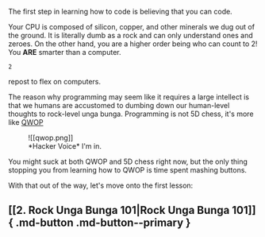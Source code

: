 The first step in learning how to code is believing that you can code.

Your CPU is composed of silicon, copper, and other minerals we dug out of the ground. It is literally dumb as a rock and can only understand ones and zeroes. On the other hand, you are a higher order being who can count to 2! You **ARE** smarter than a computer.

```
2
```
repost to flex on computers.

The reason why programming may seem like it requires a large intellect is that we humans are accustomed to dumbing down our human-level thoughts to rock-level unga bunga. Programming is not 5D chess, it's more like [QWOP](http://www.foddy.net/Athletics.html) 

<figure markdown>
![[qwop.png]]
<figcaption>*Hacker Voice* I'm in.</figcaption>
</figure>

You might suck at both QWOP and 5D chess right now, but the only thing stopping you from learning how to QWOP is time spent mashing buttons.

With that out of the way, let's move onto the first lesson:
## [[2. Rock Unga Bunga 101|Rock Unga Bunga 101]]{ .md-button .md-button--primary }

